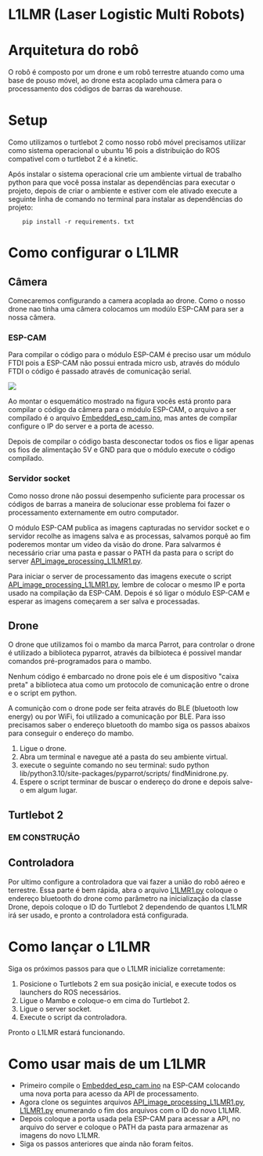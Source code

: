 <h1>L1LMR (Laser Logistic Multi Robots)</h1>

<h1>Arquitetura do robô</h1>

<p>O robô é composto por um drone e um robô terrestre atuando como uma base de pouso móvel, ao drone esta acoplado uma câmera para o processamento dos códigos de barras da warehouse.</p>

<h1>Setup</h1>

<p>Como utilizamos o turtlebot 2 como nosso robô móvel precisamos utilizar como sistema operacional o ubuntu 16 pois a distribuição do ROS compativel com o turtlebot 2 é a kinetic.</p>

<p>Após instalar o sistema operacional crie um ambiente virtual de trabalho python para que você possa instalar as dependências para executar o projeto, depois de criar o ambiente e estiver com ele ativado execute a seguinte linha de comando no terminal para instalar as dependências do projeto:</p>

```
    pip install -r requirements. txt
```

<h1>Como configurar o L1LMR</h1>

<h2>Câmera</h2>

<p>Comecaremos configurando a camera acoplada ao drone. Como o nosso drone nao tinha uma câmera colocamos um modúlo ESP-CAM para ser a nossa câmera.</p>

<h3>ESP-CAM</h3>

<p>Para compilar o código para o módulo ESP-CAM é preciso usar um módulo FTDI pois a ESP-CAM não possui entrada micro usb, através do módulo FTDI o código é passado através de comunicação serial.</p>

<img src="https://github.com/LASER-Robotics/Mambo-Turtle-Warehouse/blob/main/imgs_for_README/Img_ESP_CAM_FTDI.jpeg">

<p>Ao montar o esquemático mostrado na figura vocês está pronto para compilar o código da câmera para o módulo ESP-CAM, o arquivo a ser compilado é o arquivo <a href="https://github.com/LASER-Robotics/Mambo-Turtle-Warehouse/blob/main/Drone_camera/Embedded_esp_cam/src/Embedded_esp_cam.ino">Embedded_esp_cam.ino</a>, mas antes de compilar configure o IP do server e a porta de acesso.</p>

<p>Depois de compilar o código basta desconectar todos os fios e ligar apenas os fios de alimentação 5V e GND para que o módulo execute o código compilado.</p>

<h3>Servidor socket</h3>

<p>Como nosso drone não possui desempenho suficiente para processar os códigos de barras a maneira de solucionar esse problema foi fazer o processamento externamente em outro computador.</p>

<p>O módulo ESP-CAM publica as imagens capturadas no servidor socket e o servidor recolhe as imagens salva e as processas, salvamos porquê ao fim poderemos montar um video da visão do drone. Para salvarmos é necessário criar uma pasta e passar o PATH da pasta para o script do server <a href="https://github.com/LASER-Robotics/Mambo-Turtle-Warehouse/blob/main/Drone_camera/Image_processing/src/API_image_processing_L1LMR1.py">API_image_processing_L1LMR1.py</a>.</p>

<p>Para iniciar o server de processamento das imagens execute o script <a href="https://github.com/LASER-Robotics/Mambo-Turtle-Warehouse/blob/main/Drone_camera/Image_processing/src/API_image_processing_L1LMR1.py">API_image_processing_L1LMR1.py</a>, lembre de colocar o mesmo IP e porta usado na compilação da ESP-CAM. Depois é só ligar o módulo ESP-CAM e esperar as imagens começarem a ser salva e processadas.</p>

<h2>Drone</h2>

<p>O drone que utilizamos foi o mambo da marca Parrot, para controlar o drone é utilizado a biblioteca pyparrot, através da bilbioteca é possivel mandar comandos pré-programados para o mambo.</p>

<p>Nenhum código é embarcado no drone pois ele é um dispositivo "caixa preta" a biblioteca atua como um protocolo de comunicação entre o drone e o script em python.</p>

<p>A comunição com o drone pode ser feita através do BLE (bluetooth low energy) ou por WiFi, foi utilizado a comunicação por BLE. Para isso precisamos saber o endereço bluetooth do mambo siga os passos abaixos para conseguir o endereço do mambo.</p>

<ol>
    <li>Ligue o drone.</li>
    <li>Abra um terminal e navegue até a pasta do seu ambiente virtual.</li>
    <li>execute o seguinte comando no seu terminal: 
    sudo python lib/python3.10/site-packages/pyparrot/scripts/ findMinidrone.py.</li> 
    <li>Espere o script terminar de buscar o endereço do drone e depois salve-o em algum lugar.</li>
</ol>

<h2>Turtlebot 2</h2>

<h3>EM CONSTRUÇÃO</h3>

<h2>Controladora</h2>

<p>Por ultimo configure a controladora que vai fazer a união do robô aéreo e terrestre. Essa parte é bem rápida, abra o arquivo <a href="https://github.com/LASER-Robotics/Mambo-Turtle-Warehouse/blob/main/L1LMR-1.py">L1LMR1.py</a> coloque o endereço bluetooth do drone como parâmetro na inicialização da classe Drone, depois coloque o ID do Turtlebot 2 dependendo de quantos L1LMR irá ser usado, e pronto a controladora está configurada.</p>

<h1>Como lançar o L1LMR</h1>

<p>Siga os próximos passos para que o L1LMR inicialize corretamente:</p>

<ol>
    <li>Posicione o Turtlebots 2 em sua posição inicial, e execute todos os launchers do ROS necessários.</li>
    <li>Ligue o Mambo e coloque-o em cima do Turtlebot 2.</li>
    <li>Ligue o server socket.</li>
    <li>Execute o script da controladora.</li>
</ol>

<p>Pronto o L1LMR estará funcionando.</p>

<h1>Como usar mais de um L1LMR</h1>

<ul>
    <li>Primeiro compile o <a href="https://github.com/LASER-Robotics/Mambo-Turtle-Warehouse/blob/main/Drone_camera/Embedded_esp_cam/src/Embedded_esp_cam.ino">Embedded_esp_cam.ino</a> na ESP-CAM colocando uma nova porta para acesso da API de processamento.</li> 
    <li>Agora clone os seguintes arquivos <a href="https://github.com/LASER-Robotics/Mambo-Turtle-Warehouse/blob/main/Drone_camera/Image_processing/src/API_image_processing_L1LMR1.py">API_image_processing_L1LMR1.py</a>, <a href="https://github.com/LASER-Robotics/Mambo-Turtle-Warehouse/blob/main/L1LMR-1.py">L1LMR1.py</a> enumerando o fim dos arquivos com o ID do novo L1LMR.</li> 
    <li>Depois coloque a porta usada pela ESP-CAM para acessar a API, no arquivo do server e coloque o PATH da pasta para armazenar as imagens do novo L1LMR.</li>
    <li>Siga os passos anteriores que ainda não foram feitos.</li>
</ul>
